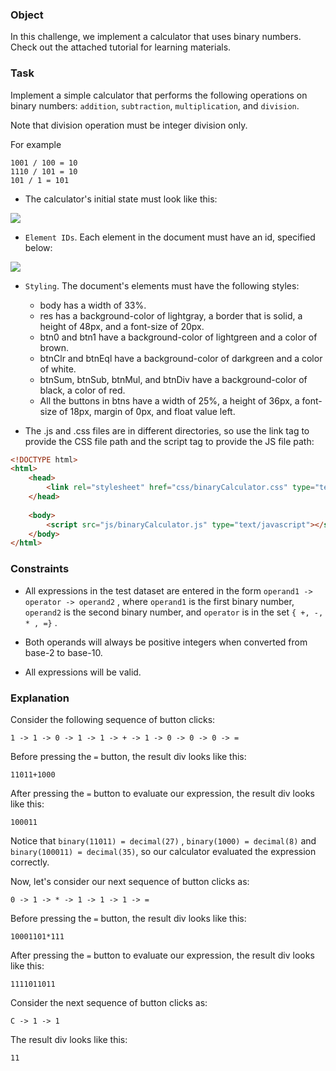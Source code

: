 ### Object

In this challenge, we implement a calculator that uses binary numbers. Check out the attached tutorial for learning materials.

### Task

Implement a simple calculator that performs the following operations on binary numbers: `addition`, `subtraction`, `multiplication`, and `division`.

Note that division operation must be integer division only. 

For example

```
1001 / 100 = 10
1110 / 101 = 10
101 / 1 = 101
```

* The calculator's initial state must look like this:

![](http://orhcxc3kd.bkt.clouddn.com/1456642859-ad1191f53b-ScreenShot2016-02-28at12.29.21PM.png)

* `Element IDs`. Each element in the document must have an id, specified below:

![](http://orhcxc3kd.bkt.clouddn.com/fsdfdsfad.png)

* `Styling`. The document's elements must have the following styles:

	* body has a width of 33%.
	* res has a background-color of lightgray, a border that is solid, a height of 48px, and a font-size of 20px.
	* btn0 and btn1 have a background-color of lightgreen and a color of brown.
	* btnClr and btnEql have a background-color of darkgreen and a color of white.
	* btnSum, btnSub, btnMul, and btnDiv have a background-color of black, a color of red.
	* All the buttons in btns have a width of 25%, a height of 36px, a font-size of 18px, margin of 0px, and float value left.

* The .js and .css files are in different directories, so use the link tag to provide the CSS file path and the script tag to provide the JS file path:

```html
<!DOCTYPE html>
<html>
    <head>
        <link rel="stylesheet" href="css/binaryCalculator.css" type="text/css">
    </head>
    
    <body>
    	<script src="js/binaryCalculator.js" type="text/javascript"></script>
    </body>
</html>
```

### Constraints

* All expressions in the test dataset are entered in the form `operand1 -> operator -> operand2` , where `operand1` is the first binary number, `operand2` is the second binary number, and `operator` is in the set `{ +, -, * , =}` .

* Both operands will always be positive integers when converted from base-2 to base-10.

* All expressions will be valid.

### Explanation

Consider the following sequence of button clicks:

```
1 -> 1 -> 0 -> 1 -> 1 -> + -> 1 -> 0 -> 0 -> 0 -> =
```

Before pressing the `=` button, the result div looks like this:

```
11011+1000
```

After pressing the `=` button to evaluate our expression, the result div looks like this:

```
100011
```

Notice that `binary(11011) = decimal(27)` , `binary(1000) = decimal(8)` and `binary(100011) = decimal(35)`, so our calculator evaluated the expression correctly.

Now, let's consider our next sequence of button clicks as:

```
0 -> 1 -> * -> 1 -> 1 -> 1 -> =
```

Before pressing the `=` button, the result div looks like this:

```
10001101*111
```

After pressing the `=` button to evaluate our expression, the result div looks like this:

```
1111011011
```

Consider the next sequence of button clicks as:

```
C -> 1 -> 1
```

The result div looks like this:

```
11
```

